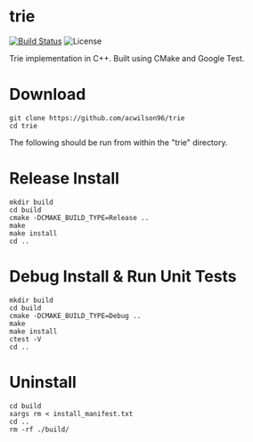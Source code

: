# trie
[![Build Status](https://travis-ci.com/rdtscp/trie.svg?branch=master)](https://travis-ci.com/rdtscp/trie)
![License](https://img.shields.io/badge/License-MIT-brightgreen.svg)

Trie implementation in C++. Built using CMake and Google Test. 

# Download
```
git clone https://github.com/acwilson96/trie
cd trie
```
The following should be run from within the "trie" directory.
# Release Install
```
mkdir build
cd build
cmake -DCMAKE_BUILD_TYPE=Release ..
make
make install
cd ..
```
# Debug Install & Run Unit Tests
```
mkdir build
cd build
cmake -DCMAKE_BUILD_TYPE=Debug ..
make
make install
ctest -V
cd ..
```
# Uninstall
```
cd build
xargs rm < install_manifest.txt
cd ..
rm -rf ./build/
```
